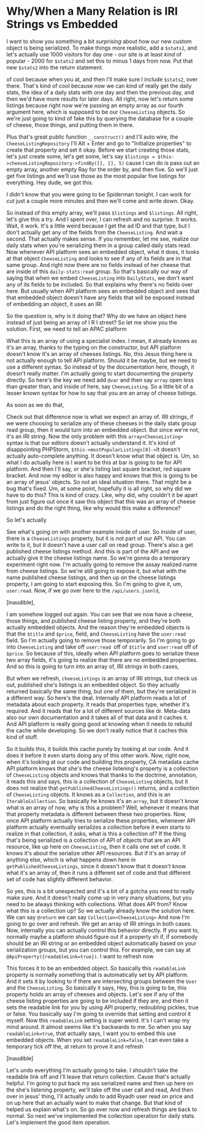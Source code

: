 # Why/When a Many Relation is IRI Strings vs Embedded

I want to show you something a bit *surprising* about how our new custom object
is being serialized. To make things more realistic, add a `$stats2`, and let's
actually use 1000 visitors for day one - our site is at least *kind* of popular -
2000 for `$stats2` and set this to minus 1 days from now. Put that new `$stats2`
into the return statement.

of cool because when you at, and then I'll make sure I include `$stats2`, over there.
That's kind of cool because now we can kind of really get the daily stats, the idea
of a daily stats with one day and then the previous day, and then we'd have more
results for later days. All right, now let's return some listings because right now
we're passing an empty array as our fourth argument here, which is supposed to be our
`CheeseListing` objects. So we're just going to kind of fake this by querying the
database for a couple of cheese, those things, and putting them in there.

Plus that's great public function `__construct()` and I'll auto wire, the
`CheeseListingRepository` I'll Alt + Enter and go to "Initialize properties" to create that property
and set it okay. Before we start creating those stats, let's just create some, let's
get some, let's say `$listings = $this->cheeseListingRepository->findBy([], [], 5)`
cause I can do is pass out an empty array, another empty Ray for the order by, and
then five. So we'll just get five listings and we'll use those as the most popular
five listings for everything. Hey dude, we got this.

I didn't know that you were going to be Spiderman tonight. I can work for cut just a
couple more minutes and then we'll come and write down. Okay.

So instead of this
empty array, we'll pass `$listings` and `$listings`. All right, let's give this a try. And
I spent over, I can refresh and no surprise. It works. Wait, it work. It's a little
weird because I get the ad ID and that type, but I don't actually get any of the
fields from the `CheeseListing`. And wait a second. That actually makes sense. If you
remember, let me see, realize our daily stats when you're serializing them in a group
called daily stats read. Now whenever API platform sees an embedded object, what it
does, it looks at that object `CheeseListing` and looks to see if any of its fields are
in that same group. And right now there are no fields instead of her cheese that are
inside of this `daily-stats:read` group. So that's basically our way of saying that
when we embed `CheeseListing` into `DailyStats`, we don't want any of its fields to be
included. So that explains why there's no fields over here. But usually when API
platform sees an embedded object and sees that that embedded object doesn't have any
fields that will be exposed instead of embedding an object, it uses an IRI

So the question is, why is it doing that? Why do we have an object here instead of
just being an array of I R I street? So let me show you the solution. First, we need
to tell an APAC platform

What this is an array of using a specialist index. I mean, it already knows as it's
an array, thanks to the typing on the constructor, but API platform doesn't know it's
an array of cheeses listings. No, this Jesus thing here is not actually enough to
tell API platform. Should it be maybe, but we need to use a different syntax. So
instead of by the documentation here, though, it doesn't really matter. I'm actually
going to start documenting the property directly. So here's the key we need add
`@var` and then say `array` open less than greater than, and inside of here, say
`CheeseListing`. So a little bit of a lesser known syntax for how to say that you are an
array of cheese listings.

As soon as we do that,

Check out that difference now is what we expect an array of. IRI strings, if we
were choosing to serialize any of these cheeses in the daily stats group read group,
then it would turn into an embedded object. But since we're not, it's an IRI string.
Now the only problem with this `array<CheeseListing>` syntax is that our editors
doesn't actually understand it. It's kind of disappointing PHPStorm,
`$this->mostPopularListings[0]->`It doesn't actually auto-complete anything. It
doesn't know what that object is. Um, so what I do actually here is I want to be this
at bar is going to be for API platform. And then I'll say, or she's listing last
square bracket, red square bracket. And now my editor is also happy and knows that
this is going to be an array of jesus' objects. So not an ideal situation there. That
might be a bug that's fixed. Um, at some point, hopefully it is all right, so why did
we have to do this? This is kind of crazy. Like, why did, why couldn't it be apart
from just figure out once it saw this object that this was an array of cheese
listings and do the right thing, like why would this make a difference?

So let's actually

See what's going on with another example inside of user. So inside of user, there is
a `CheeseListings` property, but it is not part of our API. You can write to it, but
it doesn't have a user call on read group. There's also a get published cheese
listings method. And this is part of the API and we actually give it the cheese
listings name. So we're gonna do a temporary experiment right now. I'm actually going
to remove the assay realized name from cheese listings. So we're still going to
expose it, but what with the name published cheese listings, and then up on the
cheese listings property, I am going to start exposing this. So I'm going to give it,
um, `user:read`. Now, if we go over here to the `/api/users.jsonld`,

[inaudible],

I am somehow logged out again. You can see that we now have a cheese, those things,
and published cheese listing property, and they're both actually embedded objects.
And the reason they're embedded objects is that the `$title` and `$price`, field, and
`CheeseListing` have the `user:read` field. So I'm actually going to remove those
temporarily. So I'm going to go into `CheeseListing` and take off `user:read `off of
`$title` and `user:read` off of `$price`. So because of this, ideally when API platform goes
to serialize these two array fields, it's going to realize that there are no embedded
properties. And so this is going to turn into an array of, IRI strings in both
cases,

But when we refresh, `cheeseListings` is an array of IRI strings, but check us out,
published she's listings is an embedded object. So they actually returned basically
the same thing, but one of them, but they're serialized in a different way. So here's
the deal. Internally API platform reads a lot of metadata about each property. It
reads that properties type, whether it's required. And it reads that for a lot of
different sources like dr. Meta-data also our own documentation and it takes all of
that data and it caches it. And API platform is really going good at knowing when it
needs to rebuild the cache while developing. So we don't really notice that it caches
this kind of stuff.

So it builds this, it builds this cache purely by looking at our code. And it does it
before it even starts doing any of this other work. Now, right now, when it's looking
at our code and building this property, CA metadata cache API platform knows that
she's the cheese listening's property is a collection of `CheeseListing` objects and
knows that thanks to the doctrine, annotation, it reads this and says, this is a
collection of `CheeseListing` objects, but it does not realize that
`getPublishedCheeseListings()` returns, and a collection of `CheeseListing` objects. It knows as a
`Collection`, and this is an `IterableCollection`. So basically he knows it's an `array`,
but it doesn't know what is an array of now, why is this a problem? Well, whenever it
means that that property metadata is different between these two properties. Now,
once API platform actually tries to serialize these properties, whenever API platform
actually eventually serializes a collection before it even starts to realize in that
collection, it asks, what is this a collection of? If the thing that's being
serialized is a collection of API of objects that are an API resource, like up here
on `CheeseListing`, then it calls one set of code. It knows it's about the serialize
other API resources. But if it's an array of anything else, which is what happens
down here in `getPublishedCheeseListings`, since it doesn't know that it doesn't
know what it's an array of, then it runs a different set of code and that different
set of code has slightly different behavior.

So yes, this is a bit unexpected and it's a bit of a gotcha you need to really make
sure. And it doesn't really come up in very many situations, but you need to be
always thinking with collections. What does API from? Know what this is a collection
up? So we actually already know the solution here. We can say `@return` we can say
`Collection<CheeseListing>` And now I'm going to go over and refresh. We get an array
of IRI strings in both cases. Now, internally you can actually control this behavior
directly. If you want to, normally maybe a platform should figure out if a property
sh if, if somebody should be an IRI string or an embedded object automatically based
on your serialization groups, but you can control this. For example, we can say at
`@ApiProperty({readableLink=true})`. I want to refresh now

This forces it to be an embedded object. So basically this `readableLink` property is
normally something that is automatically set by API platform. And it sets it by
looking to if there are intersecting groups between the `User` and the `CheeseListing`.
So basically it says, Hey, this is going to be, this property holds an array of
cheeses and objects. Let's see if any of the cheese listing properties are going to
be included if they are, and then it sets the readable link for you by using API
property, redoubling pickles, true or false. You basically say I'm going to override
that setting and control it myself. Now this `readableLink` setting is super weird.
It's I can't wrap my mind around. It almost seems like it's backwards to me. So when
you say `readableLink=true`, that actually says, I want you to embed this use
embedded objects. When you set `readableLink=false`, I can even take a temporary
tick off the, at return to prove it and refresh

[inaudible]

Let's undo everything I'm actually going to take. I shouldn't take the readable link
off and I'll leave that return collection. Cause that's actually helpful. I'm going
to put back my ass serialized name and then up here on the she's listening property,
we'll take off the user call and read, And then over in jesus' thing, I'll actually
undo to add Riyadh user read on price and on up here that an actually want to make
that change. But that kind of helped us explain what's on. So go over now and refresh
things are back to normal. So next we've implemented the collection operation for
daily stats. Let's implement the good item operation.

